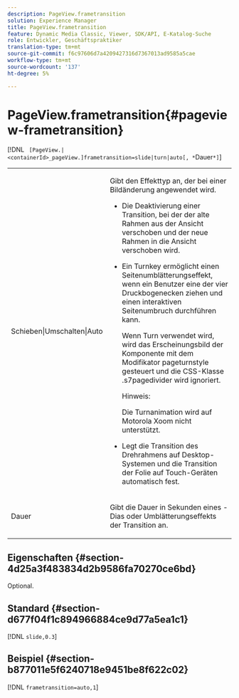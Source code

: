 ```yaml
---
description: PageView.frametransition
solution: Experience Manager
title: PageView.frametransition
feature: Dynamic Media Classic, Viewer, SDK/API, E-Katalog-Suche
role: Entwickler, Geschäftspraktiker
translation-type: tm+mt
source-git-commit: f6c97606d7a4209427316d7367013ad9585a5cae
workflow-type: tm+mt
source-wordcount: '137'
ht-degree: 5%

---
```



# PageView.frametransition{#pageview-frametransition}

[!DNL ` [PageView.|<containerId>_pageView.]frametransition=slide|turn|auto[, *`Dauer`*]`]

<table id="table_625D0EEDA21B46FEA3F5CF7DDF769B50"> 
 <tbody> 
  <tr> 
   <td colname="col1"> <p> <span class="codeph"> Schieben|Umschalten|Auto</span> </p> </td> 
   <td colname="col2"> <p> Gibt den Effekttyp an, der bei einer Bildänderung angewendet wird. </p> <p> 
     <ul id="ul_4224B7C2722A4185A8BD48703D019AA1"> 
      <li id="li_8482037F8E1C4F11A84DF51790A073FE"> <p><span class="codeph"> Die </span> Deaktivierung einer Transition, bei der der alte Rahmen aus der Ansicht verschoben und der neue Rahmen in die Ansicht verschoben wird. </p> </li> 
      <li id="li_CE9A99564DF348D0A76AB2A5945155A5"> <p><span class="codeph"> Ein </span> Turnkey ermöglicht einen Seitenumblätterungseffekt, wenn ein Benutzer eine der vier Druckbogenecken ziehen und einen interaktiven Seitenumbruch durchführen kann. </p> <p>Wenn <span class="codeph"> Turn</span> verwendet wird, wird das Erscheinungsbild der Komponente mit dem Modifikator <span class="codeph"> pageturnstyle</span> gesteuert und die CSS-Klasse <span class="codeph"> .s7pagedivider</span> wird ignoriert. </p> <p>Hinweis:  <p><span class="codeph"> Die </span> Turnanimation wird auf Motorola Xoom nicht unterstützt. </p> </p> </li> 
      <li id="li_79F85B0429CD4B389399FB3823FE767F"> <p> <span class="codeph"> Legt die Transition des Drehrahmens auf Desktop-Systemen und die Transition der Folie auf Touch-Geräten </span> automatisch fest. </p> </li> 
     </ul> </p> </td> 
  </tr> 
  <tr> 
   <td colname="col1"> <p><span class="codeph"><span class="varname"> Dauer</span></span> </p> </td> 
   <td colname="col2"> <p>Gibt die Dauer in Sekunden eines <span class="codeph">-Dias</span> oder <span class="codeph"> Umblätterungseffekts</span> der Transition an. </p> </td> 
  </tr> 
 </tbody> 
</table>

## Eigenschaften {#section-4d25a3f483834d2b9586fa70270ce6bd}

Optional.

## Standard {#section-d677f04f1c894966884ce9d77a5ea1c1}

[!DNL `slide,0.3`]

## Beispiel {#section-b877011e5f6240718e9451be8f622c02}

[!DNL `frametransition=auto,1`]
